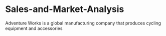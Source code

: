 # Sales-and-Market-Analysis
Adventure Works is a global manufacturing company that produces cycling equipment and accessories
